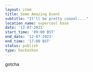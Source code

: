 ```yaml
---
layout: item 
title: Some Amazing Event
subtitle: "It'll be pretty cooool...."
location_name: supercool base
date: '12-07-2023'
start_time: '09:00 BST'
end_date: '12-07-2023'
end_time: '17:00 BST'
status: publish
type: hackathon
---
```


gotcha